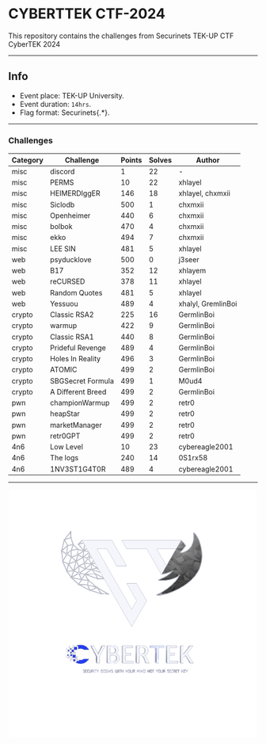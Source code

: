 # CYBERTTEK CTF-2024

This repository contains the challenges from Securinets TEK-UP CTF CyberTEK 2024

---
## Info
- Event place: TEK-UP University.
- Event duration: `14hrs`.
- Flag format: Securinets{.*}.
___

### Challenges

| Category   | Challenge        | Points | Solves |  Author |
|------------|------------------|--------|--------|---------|
|   misc     |    discord       |   1    |   22   |    -    |
|   misc     |    PERMS         |   10   |   22   | xhlayel |
|   misc     |    HEIMERDIggER  |  146   |   18   | xhlayel, chxmxii |
|   misc     |    Siclodb       |  500   |   1    | chxmxii |
|   misc     |    Openheimer    |  440   |   6    | chxmxii |
|   misc     |    bolbok        |  470   |   4    | chxmxii |
|   misc     |    ekko          |  494   |   7    | chxmxii |
|   misc     |    LEE SIN       |  481   |   5    | xhlayel |
|   web      |    psyducklove   |  500   |   0    | j3seer  |
|   web      |    B17           |  352   |   12   | xhlayem |
|   web      |    reCURSED      |  378   |   11   | xhlayel |
|   web      |    Random Quotes |  481   |   5    | xhlayel |
|   web      |    Yessuou       |  489   |   4    | xhalyl, GremlinBoi|
|   crypto   |    Classic RSA2  |  225   |   16   | GermlinBoi|
|   crypto   |    warmup        |  422   |   9    | GermlinBoi| 
|   crypto   |    Classic RSA1  |  440   |   8    | GermlinBoi|
|   crypto   | Prideful Revenge |  489   |   4    | GermlinBoi|
|   crypto   | Holes In Reality |  496   |   3    | GermlinBoi|
|   crypto   | ATOMIC           |  499   |   2    | GermlinBoi|
|   crypto   | SBGSecret Formula|  499   |   1    | M0ud4|
|   crypto   | A Different Breed|  499   |   2    | GermlinBoi|   
|   pwn      | championWarmup   |  499   |   2    | retr0|
|   pwn      | heapStar         |  499   |   2    | retr0|
|   pwn      | marketManager    |  499   |   2    | retr0|
|   pwn      | retr0GPT         |  499   |   2    | retr0|
|   4n6      | Low Level        |  10    |   23   | cybereagle2001|
|   4n6      | The logs         |  240   |   14   | 0S1rx58|
|   4n6      | 1NV3ST1G4T0R     |  489   |   4    | cybereagle2001|
---
<p align="center">
  <img src="./logo.png" />
</p>   